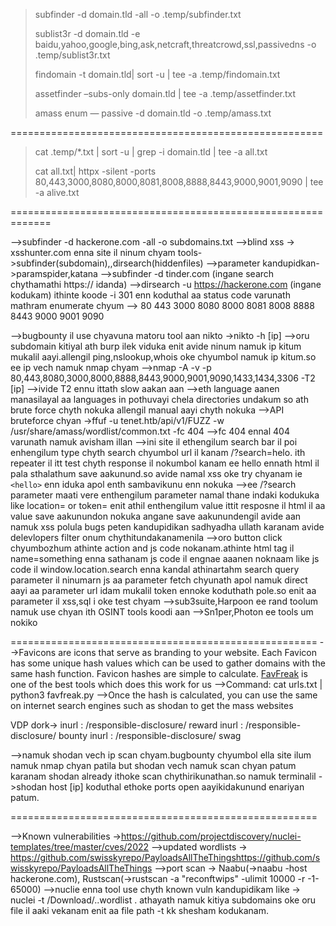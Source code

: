 > subfinder -d domain.tld -all -o .temp/subfinder.txt
> 
> sublist3r -d domain.tld -e baidu,yahoo,google,bing,ask,netcraft,threatcrowd,ssl,passivedns -o .temp/sublist3r.txt
> 
> findomain -t domain.tld| sort -u | tee -a .temp/findomain.txt
> 
> assetfinder –subs-only domain.tld | tee -a .temp/assetfinder.txt
> 
> amass enum — passive -d domain.tld -o .temp/amass.txt

======================================================

> cat .temp/*.txt | sort -u | grep -i domain.tld | tee -a all.txt
> 
> cat all.txt| httpx -silent -ports 80,443,3000,8080,8000,8081,8008,8888,8443,9000,9001,9090 | tee -a alive.txt

=============================================================

-->subfinder -d hackerone.com -all -o subdomains.txt
-->blind xss -> xsshunter.com enna site il ninum chyam
tools->subfinder(subdomain),,dirsearch(hiddenfiles)
-->parameter kandupidkan->paramspider,katana
-->subfinder -d tinder.com (ingane search chythamathi https:// idanda)
-->dirsearch -u https://hackerone.com  (ingane kodukam)  ithinte koode -i 301 enn koduthal aa status code varunath mathram enumerate chyum
-->
80
443
3000
8080
8000
8081
8008
8888
8443
9000
9001
9090

-->bugbounty il use chyavuna matoru tool aan nikto ->nikto -h [ip]
-->oru subdomain kitiyal ath burp ilek viduka enit avide ninum namuk ip kitum mukalil aayi.allengil ping,nslookup,whois oke chyumbol namuk ip kitum.so ee ip vech namuk nmap chyam 
-->nmap -A -v -p 80,443,8080,3000,8000,8888,8443,9000,9001,9090,1433,1434,3306 -T2 [ip]
-->ivide T2 ennu ittath slow aakan aan 
-->eth language aanen manasilayal aa languages in pothuvayi chela directories undakum so ath brute force chyth nokuka allengil manual aayi chyth nokuka
-->API bruteforce chyan ->ffuf -u tenet.htb/api/v1/FUZZ -w /usr/share/amass/wordlist/common.txt -fc 404
-->fc 404 ennal 404 varunath namuk avisham illan
-->ini site il ethengilum search bar il poi enhengilum type chyth search chyumbol url il kanam /?search=helo. ith repeater il itt test chyth response il nokumbol kanam ee hello ennath html il pala sthalathum save aakunund.so avide namal xss oke try chyanam ie `<hello>` enn iduka apol enth sambavikunu enn nokuka
-->ee /?search parameter maati vere enthengilum parameter namal thane indaki kodukuka like location= or token= enit athil enthengilum value ittit resposne il html il aa value save aakunundon nokuka angane save aakunundengil avide aan namuk xss polula bugs peten kandupidikan sadhyadha ullath karanam avide delevlopers filter onum chythitundakanamenila
-->oro button click chyumbozhum athinte action and js code nokanam.athinte html tag il name=something enna sathanam js code il engnae aaanen noknaam like js code il window.location.search enna kandal athinartahm search query parameter il ninumarn js aa parameter fetch chyunath apol namuk direct aayi aa parameter url idam mukalil token ennoke koduthath pole.so enit aa parameter il xss,sql i oke test chyam
-->sub3suite,Harpoon ee rand toolum namuk use chyan ith OSINT tools koodi aan
-->Sn1per,Photon ee tools um nokiko

=====================================================
-->Favicons are icons that serve as branding to your website. Each Favicon has some unique hash values which can be used to gather domains with the same hash function. Favicon hashes are simple to calculate. [FavFreak](https://github.com/devanshbatham/FavFreak) is one of the best tools which does this work for us
-->Command: cat urls.txt | python3 favfreak.py
-->Once the hash is calculated, you can use the same on internet search engines such as shodan to get the mass websites

VDP dork-> inurl : /responsible-disclosure/ reward
					inurl : /responsible-disclosure/ bounty
					inurl : /responsible-disclosure/ swag

-->namuk shodan vech ip scan chyam.bugbounty chyumbol ella site ilum namuk nmap chyan patila but shodan vech namuk scan chyan patum karanam shodan already ithoke scan chythirikunathan.so namuk terminalil ->shodan host [ip]  koduthal ethoke ports open aayikidakunund enariyan patum.

=====================================================

-->Known vulnerabilities ->https://github.com/projectdiscovery/nuclei-templates/tree/master/cves/2022 
-->updated wordlists -> https://github.com/swisskyrepo/PayloadsAllTheThingshttps://github.com/swisskyrepo/PayloadsAllTheThings
-->port scan -> Naabu(->naabu -host hackerone.com), Rustscan(->rustscan -a "reconftwips" -ulimit 10000 -r -1-65000)
-->nuclie enna tool use chyth known vuln kandupidikam like -> nuclei -t /Download/..wordlist . athayath namuk kitiya subdomains oke oru file il aaki vekanam enit aa file path -t kk shesham kodukanam.


